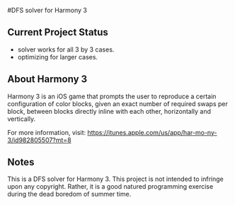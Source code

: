 #DFS solver for Harmony 3

## Current Project Status
- solver works for all 3 by 3 cases.
- optimizing for larger cases.

## About Harmony 3
Harmony 3 is an iOS game that prompts the user to
reproduce a certain configuration of color blocks,
given an exact number of required swaps per block,
between blocks directly inline with each other,
horizontally and vertically.

For more information, visit:
https://itunes.apple.com/us/app/har-mo-ny-3/id982805507?mt=8

## Notes
This is a DFS solver for Harmony 3. This project
is not intended to infringe upon any copyright.
Rather, it is a good natured programming exercise
during the dead boredom of summer time.
